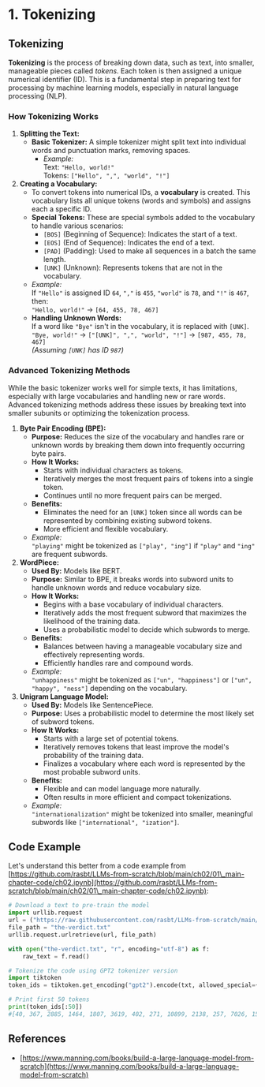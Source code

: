 # 1. Tokenizing

## Tokenizing

**Tokenizing** is the process of breaking down data, such as text, into smaller, manageable pieces called _tokens_. Each token is then assigned a unique numerical identifier (ID). This is a fundamental step in preparing text for processing by machine learning models, especially in natural language processing (NLP).


### **How Tokenizing Works**

1. **Splitting the Text:**
   * **Basic Tokenizer:** A simple tokenizer might split text into individual words and punctuation marks, removing spaces.
     * _Example:_\
       Text: `"Hello, world!"`\
       Tokens: `["Hello", ",", "world", "!"]`
2. **Creating a Vocabulary:**
   * To convert tokens into numerical IDs, a **vocabulary** is created. This vocabulary lists all unique tokens (words and symbols) and assigns each a specific ID.
   * **Special Tokens:** These are special symbols added to the vocabulary to handle various scenarios:
     * `[BOS]` (Beginning of Sequence): Indicates the start of a text.
     * `[EOS]` (End of Sequence): Indicates the end of a text.
     * `[PAD]` (Padding): Used to make all sequences in a batch the same length.
     * `[UNK]` (Unknown): Represents tokens that are not in the vocabulary.
   * _Example:_\
     If `"Hello"` is assigned ID `64`, `","` is `455`, `"world"` is `78`, and `"!"` is `467`, then:\
     `"Hello, world!"` → `[64, 455, 78, 467]`
   * **Handling Unknown Words:**\
     If a word like `"Bye"` isn't in the vocabulary, it is replaced with `[UNK]`.\
     `"Bye, world!"` → `["[UNK]", ",", "world", "!"]` → `[987, 455, 78, 467]`\
     _(Assuming `[UNK]` has ID `987`)_

### **Advanced Tokenizing Methods**

While the basic tokenizer works well for simple texts, it has limitations, especially with large vocabularies and handling new or rare words. Advanced tokenizing methods address these issues by breaking text into smaller subunits or optimizing the tokenization process.

1. **Byte Pair Encoding (BPE):**
   * **Purpose:** Reduces the size of the vocabulary and handles rare or unknown words by breaking them down into frequently occurring byte pairs.
   * **How It Works:**
     * Starts with individual characters as tokens.
     * Iteratively merges the most frequent pairs of tokens into a single token.
     * Continues until no more frequent pairs can be merged.
   * **Benefits:**
     * Eliminates the need for an `[UNK]` token since all words can be represented by combining existing subword tokens.
     * More efficient and flexible vocabulary.
   * _Example:_\
     `"playing"` might be tokenized as `["play", "ing"]` if `"play"` and `"ing"` are frequent subwords.
2. **WordPiece:**
   * **Used By:** Models like BERT.
   * **Purpose:** Similar to BPE, it breaks words into subword units to handle unknown words and reduce vocabulary size.
   * **How It Works:**
     * Begins with a base vocabulary of individual characters.
     * Iteratively adds the most frequent subword that maximizes the likelihood of the training data.
     * Uses a probabilistic model to decide which subwords to merge.
   * **Benefits:**
     * Balances between having a manageable vocabulary size and effectively representing words.
     * Efficiently handles rare and compound words.
   * _Example:_\
     `"unhappiness"` might be tokenized as `["un", "happiness"]` or `["un", "happy", "ness"]` depending on the vocabulary.
3. **Unigram Language Model:**
   * **Used By:** Models like SentencePiece.
   * **Purpose:** Uses a probabilistic model to determine the most likely set of subword tokens.
   * **How It Works:**
     * Starts with a large set of potential tokens.
     * Iteratively removes tokens that least improve the model's probability of the training data.
     * Finalizes a vocabulary where each word is represented by the most probable subword units.
   * **Benefits:**
     * Flexible and can model language more naturally.
     * Often results in more efficient and compact tokenizations.
   * _Example:_\
     `"internationalization"` might be tokenized into smaller, meaningful subwords like `["international", "ization"]`.

## Code Example

Let's understand this better from a code example from [https://github.com/rasbt/LLMs-from-scratch/blob/main/ch02/01\_main-chapter-code/ch02.ipynb](https://github.com/rasbt/LLMs-from-scratch/blob/main/ch02/01\_main-chapter-code/ch02.ipynb):

```python
# Download a text to pre-train the model
import urllib.request
url = ("https://raw.githubusercontent.com/rasbt/LLMs-from-scratch/main/ch02/01_main-chapter-code/the-verdict.txt")
file_path = "the-verdict.txt"
urllib.request.urlretrieve(url, file_path)

with open("the-verdict.txt", "r", encoding="utf-8") as f:
    raw_text = f.read()

# Tokenize the code using GPT2 tokenizer version
import tiktoken
token_ids = tiktoken.get_encoding("gpt2").encode(txt, allowed_special={"[EOS]"}) # Allow the user of the tag "[EOS]"

# Print first 50 tokens
print(token_ids[:50])
#[40, 367, 2885, 1464, 1807, 3619, 402, 271, 10899, 2138, 257, 7026, 15632, 438, 2016, 257, 922, 5891, 1576, 438, 568, 340, 373, 645, 1049, 5975, 284, 502, 284, 3285, 326, 11, 287, 262, 6001, 286, 465, 13476, 11, 339, 550, 5710, 465, 12036, 11, 6405, 257, 5527, 27075, 11]
```

## References

* [https://www.manning.com/books/build-a-large-language-model-from-scratch](https://www.manning.com/books/build-a-large-language-model-from-scratch)
